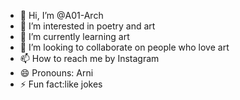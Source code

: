 - 👋 Hi, I’m @A01-Arch
- 👀 I’m interested in poetry and art
- 🌱 I’m currently learning art
- 💞️ I’m looking to collaborate on people who love art
- 📫 How to reach me by Instagram
- 😄 Pronouns: Arni
- ⚡ Fun fact:like jokes

<!---
A01-Arch/A01-Arch is a ✨ special ✨ repository because its `README.md` (this file) appears on your GitHub profile.
You can click the Preview link to take a look at your changes.
--->
